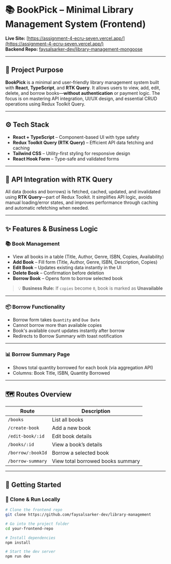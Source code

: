 # 📚 BookPick – Minimal Library Management System (Frontend)

**Live Site:** [https://assignment-4-ecru-seven.vercel.app/](https://assignment-4-ecru-seven.vercel.app/)  
**Backend Repo:** [faysalsarker-dev/library-management-mongoose](https://github.com/faysalsarker-dev/library-management-mongoose)

---

## 🎯 Project Purpose

**BookPick** is a minimal and user-friendly library management system built with **React**, **TypeScript**, and **RTK Query**. It allows users to view, add, edit, delete, and borrow books—**without authentication** or payment logic. The focus is on mastering API integration, UI/UX design, and essential CRUD operations using Redux Toolkit Query.

---

## ⚙️ Tech Stack

- **React + TypeScript** – Component-based UI with type safety
- **Redux Toolkit Query (RTK Query)** – Efficient API data fetching and caching
- **Tailwind CSS** – Utility-first styling for responsive design
- **React Hook Form** – Type-safe and validated forms

---

## 🔌 API Integration with RTK Query

All data (books and borrows) is fetched, cached, updated, and invalidated using **RTK Query**—part of Redux Toolkit. It simplifies API logic, avoids manual loading/error states, and improves performance through caching and automatic refetching when needed.

---

## ✨ Features & Business Logic

### 📚 Book Management

- View all books in a table (Title, Author, Genre, ISBN, Copies, Availability)
- **Add Book** – Fill form (Title, Author, Genre, ISBN, Description, Copies)
- **Edit Book** – Updates existing data instantly in the UI
- **Delete Book** – Confirmation before deletion
- **Borrow Book** – Opens form to borrow selected book

> 💡 **Business Rule:** If `copies` become `0`, book is marked as **Unavailable**

---

### 📦 Borrow Functionality

- Borrow form takes `Quantity` and `Due Date`
- Cannot borrow more than available copies
- Book's available count updates instantly after borrow
- Redirects to Borrow Summary with toast notification

---

### 📊 Borrow Summary Page

- Shows total quantity borrowed for each book (via aggregation API)
- Columns: Book Title, ISBN, Quantity Borrowed

---

## 🗺️ Routes Overview

| Route              | Description                        |
|--------------------|------------------------------------|
| `/books`           | List all books                     |
| `/create-book`     | Add a new book                     |
| `/edit-book/:id`   | Edit book details                  |
| `/books/:id`       | View a book’s details              |
| `/borrow/:bookId`  | Borrow a selected book             |
| `/borrow-summary`  | View total borrowed books summary  |

---

## 🚀 Getting Started

### 🔁 Clone & Run Locally

```bash
# Clone the frontend repo
git clone https://github.com/faysalsarker-dev/library-management

# Go into the project folder
cd your-frontend-repo

# Install dependencies
npm install

# Start the dev server
npm run dev
